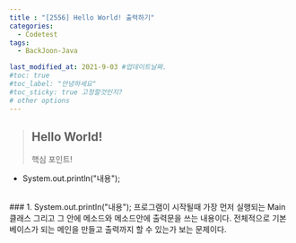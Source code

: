 ```yaml
---
title : "[2556] Hello World! 출력하기"
categories:
  - Codetest
tags:
  - BackJoon-Java

last_modified_at: 2021-9-03 #업데이트날짜.
#toc: true
#toc_label: "안녕하세요"
#toc_sticky: true 고정할것인지?
# other options
---
```


> Hello World!
> -
> 핵심 포인트!
* System.out.println("내용");

<br>
### 1. System.out.println("내용");
	프로그램이 시작될때 가장 먼저 실행되는 Main 클래스
	그리고 그 안에 메소드와 메소드안에 출력문을 쓰는 내용이다.
	전체적으로 기본 베이스가 되는 메인을 만들고 출력까지 할 수 있는가 보는 문제이다.
	
<script src="https://gist.github.com/Cononi/d3bad3e7f58c4e97db277721d74320c8.js"></script>